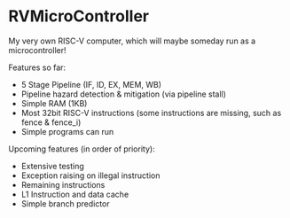 # RVMicroController
My very own RISC-V computer, which will maybe someday run as a microcontroller!

Features so far:
* 5 Stage Pipeline (IF, ID, EX, MEM, WB)
* Pipeline hazard detection & mitigation (via pipeline stall)
* Simple RAM (1KB)
* Most 32bit RISC-V instructions (some instructions are missing, such as fence & fence_i)
* Simple programs can run

Upcoming features (in order of priority):
* Extensive testing
* Exception raising on illegal instruction
* Remaining instructions
* L1 Instruction and data cache
* Simple branch predictor
